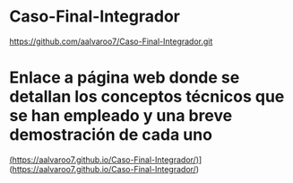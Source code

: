 # Caso-Final-Integrador
https://github.com/aalvaroo7/Caso-Final-Integrador.git

# Enlace a página web donde se detallan los conceptos técnicos que se han empleado y una breve demostración de cada uno

[(https://aalvaroo7.github.io/Caso-Final-Integrador/)](https://aalvaroo7.github.io/Caso-Final-Integrador/)](https://aalvaroo7.github.io/Caso-Final-Integrador/)


